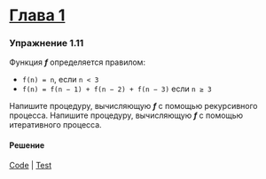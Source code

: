 # [Глава 1](../index.md#Глава-1-Построение-абстракций-с-помощью-процедур)

### Упражнение 1.11
Функция _**f**_ определяется правилом:

 * `f(n) = n`, если `n < 3`
 * `f(n) = f(n − 1) + f(n − 2) + f(n − 3)` если `n ≥ 3`

Напишите процедуру, вычисляющую _**f**_ с помощью рекурсивного процесса. Напишите процедуру, вычисляющую _**f**_ с помощью итеративного процесса.

#### Решение
[Code](../../src/sicp/chapter01/1_11.clj) | [Test](../../test/sicp/chapter01/1_11_test.clj)
